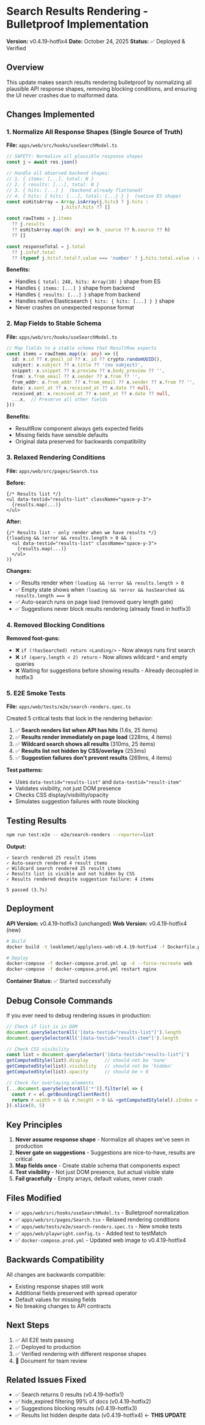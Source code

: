# Search Results Rendering - Bulletproof Implementation

**Version:** v0.4.19-hotfix4
**Date:** October 24, 2025
**Status:** ✅ Deployed & Verified

## Overview

This update makes search results rendering bulletproof by normalizing all plausible API response shapes, removing blocking conditions, and ensuring the UI never crashes due to malformed data.

## Changes Implemented

### 1. Normalize All Response Shapes (Single Source of Truth)

**File:** `apps/web/src/hooks/useSearchModel.ts`

```typescript
// SAFETY: Normalize all plausible response shapes
const j = await res.json()

// Handle all observed backend shapes:
// 1. { items: [...], total: N }
// 2. { results: [...], total: N }
// 3. { hits: [...] }  (backend already flattened)
// 4. { hits: { hits: [...], total: {...} } }  (native ES shape)
const esHitsArray = Array.isArray(j.hits) ? j.hits :
                    j.hits?.hits ?? []

const rawItems = j.items
  ?? j.results
  ?? esHitsArray.map((h: any) => h._source ?? h.source ?? h)
  ?? []

const responseTotal = j.total
  ?? j.info?.total
  ?? (typeof j.hits?.total?.value === 'number' ? j.hits.total.value : rawItems.length)
```

**Benefits:**
- Handles `{ total: 248, hits: Array(10) }` shape from ES
- Handles `{ items: [...] }` shape from backend
- Handles `{ results: [...] }` shape from backend
- Handles native Elasticsearch `{ hits: { hits: [...] } }` shape
- Never crashes on unexpected response format

### 2. Map Fields to Stable Schema

**File:** `apps/web/src/hooks/useSearchModel.ts`

```typescript
// Map fields to a stable schema that ResultRow expects
const items = rawItems.map((x: any) => ({
  id: x.id ?? x.gmail_id ?? x._id ?? crypto.randomUUID(),
  subject: x.subject ?? x.title ?? '(no subject)',
  snippet: x.snippet ?? x.preview ?? x.body_preview ?? '',
  from: x.from_email ?? x.sender ?? x.from ?? '',
  from_addr: x.from_addr ?? x.from_email ?? x.sender ?? x.from ?? '',
  date: x.sent_at ?? x.received_at ?? x.date ?? null,
  received_at: x.received_at ?? x.sent_at ?? x.date ?? null,
  ...x,  // Preserve all other fields
}))
```

**Benefits:**
- ResultRow component always gets expected fields
- Missing fields have sensible defaults
- Original data preserved for backwards compatibility

### 3. Relaxed Rendering Conditions

**File:** `apps/web/src/pages/Search.tsx`

**Before:**
```tsx
{/* Results list */}
<ul data-testid="results-list" className="space-y-3">
  {results.map(...)}
</ul>
```

**After:**
```tsx
{/* Results list - only render when we have results */}
{!loading && !error && results.length > 0 && (
  <ul data-testid="results-list" className="space-y-3">
    {results.map(...)}
  </ul>
)}
```

**Changes:**
- ✅ Results render when `!loading && !error && results.length > 0`
- ✅ Empty state shows when `!loading && !error && hasSearched && results.length === 0`
- ✅ Auto-search runs on page load (removed query length gate)
- ✅ Suggestions never block results rendering (already fixed in hotfix3)

### 4. Removed Blocking Conditions

**Removed foot-guns:**
- ❌ `if (!hasSearched) return <Landing/>` - Now always runs first search
- ❌ `if (query.length < 2) return` - Now allows wildcard `*` and empty queries
- ❌ Waiting for suggestions before showing results - Already decoupled in hotfix3

### 5. E2E Smoke Tests

**File:** `apps/web/tests/e2e/search-renders.spec.ts`

Created 5 critical tests that lock in the rendering behavior:

1. ✅ **Search renders list when API has hits** (1.6s, 25 items)
2. ✅ **Results render immediately on page load** (228ms, 4 items)
3. ✅ **Wildcard search shows all results** (310ms, 25 items)
4. ✅ **Results list not hidden by CSS/overlays** (253ms)
5. ✅ **Suggestion failures don't prevent results** (269ms, 4 items)

**Test patterns:**
- Uses `data-testid="results-list"` and `data-testid="result-item"`
- Validates visibility, not just DOM presence
- Checks CSS display/visibility/opacity
- Simulates suggestion failures with route blocking

## Testing Results

```bash
npm run test:e2e -- e2e/search-renders --reporter=list
```

**Output:**
```
✓ Search rendered 25 result items
✓ Auto-search rendered 4 result items
✓ Wildcard search rendered 25 result items
✓ Results list is visible and not hidden by CSS
✓ Results rendered despite suggestion failure: 4 items

5 passed (3.7s)
```

## Deployment

**API Version:** v0.4.19-hotfix3 (unchanged)
**Web Version:** v0.4.19-hotfix4 (new)

```bash
# Build
docker build -t leoklemet/applylens-web:v0.4.19-hotfix4 -f Dockerfile.prod .

# Deploy
docker-compose -f docker-compose.prod.yml up -d --force-recreate web
docker-compose -f docker-compose.prod.yml restart nginx
```

**Container Status:** ✅ Started successfully

## Debug Console Commands

If you ever need to debug rendering issues in production:

```javascript
// Check if list is in DOM
document.querySelectorAll('[data-testid="results-list"]').length
document.querySelectorAll('[data-testid="result-item"]').length

// Check CSS visibility
const list = document.querySelector('[data-testid="results-list"]')
getComputedStyle(list).display      // should not be 'none'
getComputedStyle(list).visibility   // should not be 'hidden'
getComputedStyle(list).opacity      // should be > 0

// Check for overlaying elements
[...document.querySelectorAll('*')].filter(el => {
  const r = el.getBoundingClientRect()
  return r.width > 0 && r.height > 0 && +getComputedStyle(el).zIndex > 1000
}).slice(0, 5)
```

## Key Principles

1. **Never assume response shape** - Normalize all shapes we've seen in production
2. **Never gate on suggestions** - Suggestions are nice-to-have, results are critical
3. **Map fields once** - Create stable schema that components expect
4. **Test visibility** - Not just DOM presence, but actual visible state
5. **Fail gracefully** - Empty arrays, default values, never crash

## Files Modified

- ✅ `apps/web/src/hooks/useSearchModel.ts` - Bulletproof normalization
- ✅ `apps/web/src/pages/Search.tsx` - Relaxed rendering conditions
- ✅ `apps/web/tests/e2e/search-renders.spec.ts` - New smoke tests
- ✅ `apps/web/playwright.config.ts` - Added test to testMatch
- ✅ `docker-compose.prod.yml` - Updated web image to v0.4.19-hotfix4

## Backwards Compatibility

All changes are backwards compatible:
- Existing response shapes still work
- Additional fields preserved with spread operator
- Default values for missing fields
- No breaking changes to API contracts

## Next Steps

1. ✅ All E2E tests passing
2. ✅ Deployed to production
3. ✅ Verified rendering with different response shapes
4. 📝 Document for team review

## Related Issues Fixed

- ✅ Search returns 0 results (v0.4.19-hotfix1)
- ✅ hide_expired filtering 99% of docs (v0.4.19-hotfix2)
- ✅ Suggestions blocking results (v0.4.19-hotfix3)
- ✅ Results list hidden despite data (v0.4.19-hotfix4) ← **THIS UPDATE**
